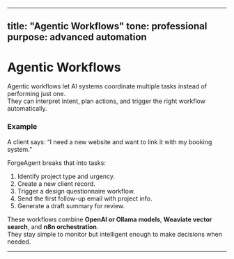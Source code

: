 
---
title: "Agentic Workflows"
tone: professional
purpose: advanced automation
---

# Agentic Workflows

Agentic workflows let AI systems coordinate multiple tasks instead of performing just one.  
They can interpret intent, plan actions, and trigger the right workflow automatically.

### Example
A client says: “I need a new website and want to link it with my booking system.”

ForgeAgent breaks that into tasks:
1. Identify project type and urgency.  
2. Create a new client record.  
3. Trigger a design questionnaire workflow.  
4. Send the first follow-up email with project info.  
5. Generate a draft summary for review.

These workflows combine **OpenAI or Ollama models**, **Weaviate vector search**, and **n8n orchestration**.  
They stay simple to monitor but intelligent enough to make decisions when needed.

---
